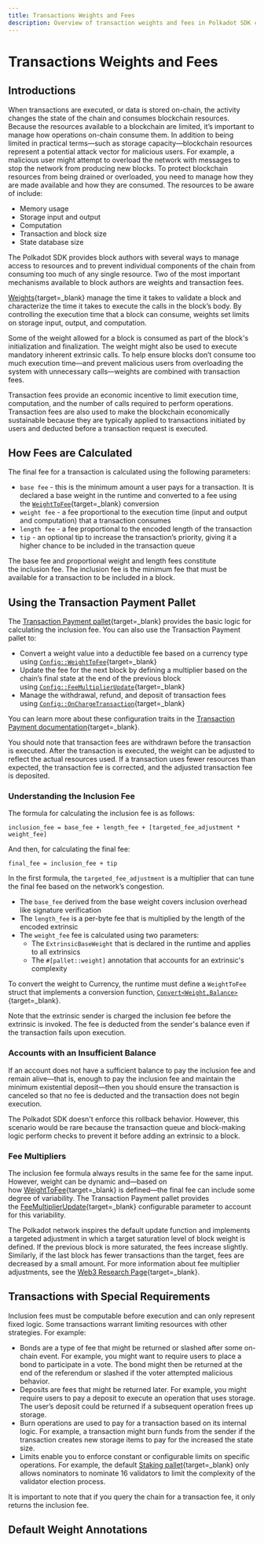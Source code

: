 ```yaml
---
title: Transactions Weights and Fees
description: Overview of transaction weights and fees in Polkadot SDK chains, detailing how fees are calculated using a defined formula and runtime specifics.
---
```


# Transactions Weights and Fees

## Introductions

When transactions are executed, or data is stored on-chain, the activity changes the state of the chain and consumes blockchain resources. Because the resources available to a blockchain are limited, it’s important to manage how operations on-chain consume them. In addition to being limited in practical terms—such as storage capacity—blockchain resources represent a potential attack vector for malicious users. For example, a malicious user might attempt to overload the network with messages to stop the network from producing new blocks. To protect blockchain resources from being drained or overloaded, you need to manage how they are made available and how they are consumed. The resources to be aware of include:

- Memory usage
- Storage input and output
- Computation
- Transaction and block size
- State database size

The Polkadot SDK provides block authors with several ways to manage access to resources and to prevent individual components of the chain from consuming too much of any single resource. Two of the most important mechanisms available to block authors are weights and transaction fees.

[Weights](TODO:update-path){target=\_blank} manage the time it takes to validate a block and characterize the time it takes to execute the calls in the block’s body. By controlling the execution time that a block can consume, weights set limits on storage input, output, and computation.

Some of the weight allowed for a block is consumed as part of the block's initialization and finalization. The weight might also be used to execute mandatory inherent extrinsic calls. To help ensure blocks don’t consume too much execution time—and prevent malicious users from overloading the system with unnecessary calls—weights are combined with transaction fees.

Transaction fees provide an economic incentive to limit execution time, computation, and the number of calls required to perform operations. Transaction fees are also used to make the blockchain economically sustainable because they are typically applied to transactions initiated by users and deducted before a transaction request is executed.

## How Fees are Calculated

The final fee for a transaction is calculated using the following parameters:

- `base fee` - this is the minimum amount a user pays for a transaction. It is declared a base weight in the runtime and converted to a fee using the [`WeightToFee`](https://github.com/paritytech/polkadot-sdk/blob/master/substrate/primitives/weights/src/lib.rs#L172){target=\_blank} conversion
- `weight fee` - a fee proportional to the execution time (input and output and computation) that a transaction consumes
- `length fee` - a fee proportional to the encoded length of the transaction
- `tip` - an optional tip to increase the transaction’s priority, giving it a higher chance to be included in the transaction queue

The base fee and proportional weight and length fees constitute the inclusion fee. The inclusion fee is the minimum fee that must be available for a transaction to be included in a block.

## Using the Transaction Payment Pallet

The [Transaction Payment pallet](https://github.com/paritytech/polkadot-sdk/tree/master/substrate/frame/transaction-payment){target=\_blank} provides the basic logic for calculating the inclusion fee. You can also use the Transaction Payment pallet to:

- Convert a weight value into a deductible fee based on a currency type using [`Config::WeightToFee`](https://github.com/paritytech/polkadot-sdk/blob/master/substrate/frame/transaction-payment/src/lib.rs#L357){target=\_blank}
- Update the fee for the next block by defining a multiplier based on the chain’s final state at the end of the previous block using [`Config::FeeMultiplierUpdate`](https://github.com/paritytech/polkadot-sdk/blob/master/substrate/frame/transaction-payment/src/lib.rs#L364){target=\_blank}
- Manage the withdrawal, refund, and deposit of transaction fees using [`Config::OnChargeTransaction`](https://github.com/paritytech/polkadot-sdk/blob/master/substrate/frame/transaction-payment/src/lib.rs#L353){target=\_blank}

You can learn more about these configuration traits in the [Transaction Payment documentation](https://paritytech.github.io/polkadot-sdk/master/pallet_transaction_payment/index.html){target=\_blank}.

You should note that transaction fees are withdrawn before the transaction is executed. After the transaction is executed, the weight can be adjusted to reflect the actual resources used. If a transaction uses fewer resources than expected, the transaction fee is corrected, and the adjusted transaction fee is deposited.

### Understanding the Inclusion Fee

The formula for calculating the inclusion fee is as follows:

`inclusion_fee = base_fee + length_fee + [targeted_fee_adjustment * weight_fee]`

And then, for calculating the final fee:

`final_fee = inclusion_fee + tip`

In the first formula, the `targeted_fee_adjustment` is a multiplier that can tune the final fee based on the network’s congestion.

- The `base_fee` derived from the base weight covers inclusion overhead like signature verification
- The `length_fee` is a per-byte fee that is multiplied by the length of the encoded extrinsic
- The `weight_fee` fee is calculated using two parameters:
  - The `ExtrinsicBaseWeight` that is declared in the runtime and applies to all extrinsics
  - The `#[pallet::weight]` annotation that accounts for an extrinsic's complexity

To convert the weight to Currency, the runtime must define a `WeightToFee` struct that implements a conversion function, [`Convert<Weight,Balance>`](https://github.com/paritytech/polkadot-sdk/blob/master/substrate/frame/transaction-payment/src/lib.rs#L664){target=\_blank}.

Note that the extrinsic sender is charged the inclusion fee before the extrinsic is invoked. The fee is deducted from the sender's balance even if the transaction fails upon execution.

### Accounts with an Insufficient Balance

If an account does not have a sufficient balance to pay the inclusion fee and remain alive—that is, enough to pay the inclusion fee and maintain the minimum existential deposit—then you should ensure the transaction is canceled so that no fee is deducted and the transaction does not begin execution.

The Polkadot SDK doesn't enforce this rollback behavior. However, this scenario would be rare because the transaction queue and block-making logic perform checks to prevent it before adding an extrinsic to a block.

### Fee Multipliers

The inclusion fee formula always results in the same fee for the same input. However, weight can be dynamic and—based on how [WeightToFee](https://github.com/paritytech/polkadot-sdk/blob/master/substrate/frame/transaction-payment/src/lib.rs#L357){target=\_blank} is defined—the final fee can include some degree of variability.
The Transaction Payment pallet provides the [FeeMultiplierUpdate](https://github.com/paritytech/polkadot-sdk/blob/master/substrate/frame/transaction-payment/src/lib.rs#L364){target=\_blank} configurable parameter to account for this variability.

The Polkadot network inspires the default update function and implements a targeted adjustment in which a target saturation level of block weight is defined. If the previous block is more saturated, the fees increase slightly. Similarly, if the last block has fewer transactions than the target, fees are decreased by a small amount. For more information about fee multiplier adjustments, see the [Web3 Research Page](https://research.web3.foundation/Polkadot/overview/token-economics#relay-chain-transaction-fees-and-per-block-transaction-limits){target=\_blank}.

## Transactions with Special Requirements

Inclusion fees must be computable before execution and can only represent fixed logic. Some transactions warrant limiting resources with other strategies. For example:

- Bonds are a type of fee that might be returned or slashed after some on-chain event. For example, you might want to require users to place a bond to participate in a vote. The bond might then be returned at the end of the referendum or slashed if the voter attempted malicious behavior.
- Deposits are fees that might be returned later. For example, you might require users to pay a deposit to execute an operation that uses storage. The user’s deposit could be returned if a subsequent operation frees up storage.
- Burn operations are used to pay for a transaction based on its internal logic. For example, a transaction might burn funds from the sender if the transaction creates new storage items to pay for the increased the state size.
- Limits enable you to enforce constant or configurable limits on specific operations. For example, the default [Staking pallet](https://github.com/paritytech/polkadot-sdk/tree/master/substrate/frame/staking){target=\_blank} only allows nominators to nominate 16 validators to limit the complexity of the validator election process.

It is important to note that if you query the chain for a transaction fee, it only returns the inclusion fee.

## Default Weight Annotations




